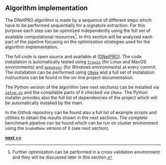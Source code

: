 ## Algorithm implementation

The DNetPRO algorithm is made by a sequence of different steps which have to be performed sequentially for a signature extraction.
For this purpose each step can be optimized independently using the full set of available computational resources[^1].
In this section will be analyzed each part of the pipeline focusing on the optimization strategies used for the algorithm implementation.

The full code is open source and available at [[DNetPRO](https://github.com/Nico-Curti/DNetPRO)].
The code installation is automatically tested using [`travis`](https://github.com/Nico-Curti/DNetPRO/blob/master/.travis.yml
) (for Linux and MacOS environments) and [`appveyor`](https://github.com/Nico-Curti/DNetPRO/blob/master/appveyor.yml) (for Windows environments) at every commit.
The installation can be performed using [`CMake`](https://github.com/Nico-Curti/DNetPRO/blob/master/CMakeLists.txt) and a full set of installation instructions can be found in the on-line project documentation.

The Python version of the algorithm (see next sections) can be installed via [`setup.py`](https://github.com/Nico-Curti/DNetPRO/blob/master/setup.py) and the compilable parts of it checked via `CMake`.
The Python installer provides also the full list of dependencies of the project which will be automatically installed by the main.

In the Github repository can be found also a full list of example scripts and utilities to obtain the results shown in the next sections.
The complete benchmark pipeline can be found which can be run on cluster environment using the `SnakeMake` version of it (see next section).

[^1]: Further optimization can be performed in a cross validation environment and they will be discussed later in this section.


[**next >>**](./Couples.md)
